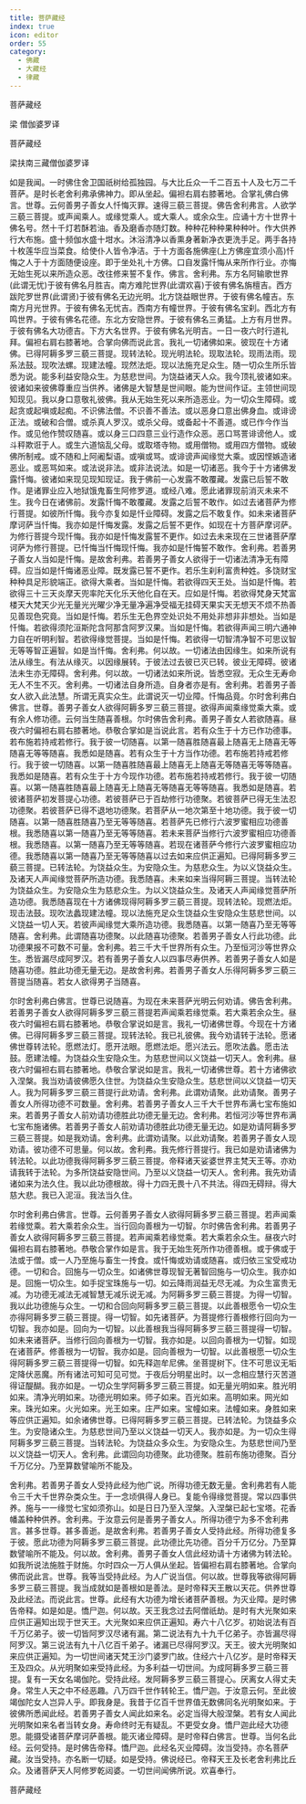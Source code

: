 ```yaml
---
title: 菩萨藏经
index: true
icon: editor
order: 55
category:
  - 佛藏
  - 大藏经
  - 律藏
---
```


  菩萨藏经  

梁 僧伽婆罗译  

菩萨藏经  

梁扶南三藏僧伽婆罗译  

如是我闻。一时佛住舍卫国祇树给孤独园。与大比丘众一千二百五十人及七万二千菩萨。是时长老舍利弗承佛神力。即从坐起。偏袒右肩右膝著地。合掌礼佛白佛言。世尊。云何善男子善女人忏悔灭罪。速得三藐三菩提。佛告舍利弗言。人欲学三藐三菩提。或声闻乘人。或缘觉乘人。或大乘人。或余众生。应诵十方十世界十佛名号。然十千灯若酥若油。香及磨香亦随灯数。种种花种种果种种叶。作大供养行大布施。盛十频伽水盛十坩水。沐浴清净以香熏身著新净衣更洗手足。两手各持十枚莲华应当菜食。给使仆人皆令净洁。于十方面各施佛座(上方佛座宜须小高)忏悔之人于十方面随便设座。即于坐处礼十方佛。口自发露忏悔从来所作行业。亦悔无始生死以来所造众恶。改往修来誓不复作。佛言。舍利弗。东方名阿输歌世界(此谓无忧)于彼有佛名月胜吉。南方难陀世界(此谓欢喜)于彼有佛名旃檀吉。西方跋陀罗世界(此谓贤)于彼有佛名无边光明。北方饶益眼世界。于彼有佛名幢吉。东南方月光世界。于彼有佛名无忧吉。西南方有幢世界。于彼有佛名宝刹。西北方有鸣世界。于彼有佛名花德。东北方安隐世界。于彼有佛名三勇猛。上方有月世界。于彼有佛名大功德吉。下方大名世界。于彼有佛名光明吉。一日一夜六时行道礼拜。偏袒右肩右膝著地。合掌向佛而说此言。我礼一切诸佛如来。彼现在十方诸佛。已得阿耨多罗三藐三菩提。现转法轮。现光明法轮。现取法轮。现雨法雨。现系法鼓。现吹法螺。现建法幢。现然法炬。现以法施充足众生。随一切众生所乐皆悉为说。能多利益安隐众生。为慈悲世间。为饶益诸天人众。我今顶礼彼诸如来。彼诸如来彼佛尊重应当供养。诸佛是大智慧是世间眼。能为世间作证。主领世间现知现见。我以身口意敬礼彼佛。我从无始生死以来所造恶业。为一切众生障碍。或起贪或起嗔或起痴。不识佛法僧。不识善不善法。或以恶身口意出佛身血。或诽谤正法。或破和合僧。或杀真人罗汉。或杀父母。或备起十不善道。或已作今作当作。或见他作赞叹随喜。或以身三口四意三业行造作众恶。恶口骂詈诽谤他人。或斗秤欺诳于人。或生六道恼乱父母。或取塔寺物。或用僧物。或用四方僧物。或破佛所制戒。或不随和上阿阇梨语。或嗔或骂。或诽谤声闻缘觉大乘。或因悭嫉造诸恶业。或恶骂如来。或法说非法。或非法说法。如是一切诸恶。我今于十方诸佛发露忏悔。彼诸如来现见现知现证。我于佛前一心发露不敢覆藏。发露已后誓不敢作。是诸罪业应入地狱饿鬼畜生阿修罗道。或经八难。愿此诸罪现前消灭未来不生。我今日在诸佛前。发露忏悔不敢覆藏。发露之后誓不敢作。如过去诸菩萨为修行菩提。如彼所忏悔。我今亦复如是忏业障碍。发露之后不敢复作。如未来诸菩萨摩诃萨当忏悔。我亦如是忏悔发露。发露之后誓不更作。如现在十方菩萨摩诃萨。为修行菩提今现忏悔。我亦如是忏悔发露誓不更作。如过去未来现在三世诸菩萨摩诃萨为修行菩提。已忏悔当忏悔现忏悔。我亦如是忏悔誓不敢作。舍利弗。若善男子善女人当如是忏悔。是故舍利弗。若善男子善女人欲得于一切诸法清净无有障碍。应当如是忏悔诸恶业障。既发露已誓不更作。若乐生刹利富贵种姓。多饶财宝种种具足形貌端正。欲得大乘者。当如是忏悔。若欲得四天王处。当如是忏悔。若欲得三十三天炎摩天兜率陀天化乐天他化自在天。应如是忏悔。若欲得梵身天梵富楼天大梵天少光无量光光曜少净无量净遍净受福无挂碍天果实天无想天不烦不热善见善现色究竟。当如是忏悔。若乐生无色界空处识处不用处非想非非想处。当如是忏悔。若欲得须陀洹斯陀含阿那含阿罗汉果。当如是忏悔。若欲得声闻三明六通神力自在听明利智。若欲得缘觉菩提。当如是忏悔。若欲得一切智清净智不可思议智无等等智正遍智。如是当忏悔。舍利弗。何以故。一切诸法由因缘生。如来所说有法从缘生。有法从缘灭。以因缘展转。于彼法过去彼已灭已转。彼业无障碍。彼诸法未生亦无障碍。舍利弗。何以故。一切诸法如来所说。皆悉空寂。无众生无寿命无人不生不灭。舍利弗。一切诸法自身所造。自身者亦是有。舍利弗。若善男子善女人欲入此法慧。所谓无真实众生。此谓说灭一切业障。忏悔品竟。尔时舍利弗白佛言。世尊。善男子善女人欲得阿耨多罗三藐三菩提。欲得声闻乘缘觉乘大乘。或有余人修功德。云何当生随喜善根。尔时佛告舍利弗。善男子善女人若欲随喜。昼夜六时偏袒右肩右膝著地。恭敬合掌如是当说此言。若有众生于十方已作功德事。若布施若持戒若修行。我于彼一切随喜。以第一随喜胜随喜最上随喜无上随喜无等随喜无等等随喜。我悉如是随喜。若有众生于十方当作功德。若布施若持戒若修行。我于彼一切随喜。以第一随喜胜随喜最上随喜无上随喜无等随喜无等等随喜。我悉如是随喜。若有众生于十方今现作功德。若布施若持戒若修行。我于彼一切随喜。以第一随喜胜随喜最上随喜无上随喜无等随喜无等等随喜。我悉如是随喜。若彼诸菩萨初发菩提心功德。若彼菩萨已于百劫修行功德聚。若彼菩萨已得无生法忍功德聚。若彼菩萨已得不退地功德聚。若菩萨从一地次第至十地功德。我于彼一切随喜。以第一随喜胜随喜乃至无等等随喜。若菩萨先已修行六波罗蜜相应功德善根。我悉随喜以第一随喜乃至无等等随喜。若未来菩萨当修行六波罗蜜相应功德善根。我悉随喜。以第一随喜乃至无等等随喜。若现在诸菩萨今修行六波罗蜜相应功德。我悉随喜以第一随喜乃至无等等随喜以过去如来应供正遍知。已得阿耨多罗三藐三菩提。已转法轮。为饶益众生。为安隐众生。为慈悲众生。为以义饶益众生。及诸天人声闻缘觉菩萨所造功德。我悉随喜。未来如来当得阿耨三菩提。当转法轮为饶益众生。为安隐众生为慈悲众生。为以义饶益众生。及诸天人声闻缘觉菩萨所造功德。我悉随喜现在十方诸佛现得阿耨多罗三藐三菩提。现转法轮。现燃法炬。现击法鼓。现吹法蠡现建法幢。现以法施充足众生饶益众生安隐众生慈悲世间。以义饶益一切人天。若彼声闻缘觉大乘所造功德。我悉随喜。以第一随喜乃至无等等随喜。舍利弗。此谓随喜功德聚。以此随喜功德聚。若善男子善女人行此功德。此功德果报不可数不可量。舍利弗。若三千大千世界所有众生。乃至恒河沙等世界众生。悉皆漏尽成阿罗汉。若有善男子善女人以四事尽寿供养。若善男子善女人如是随喜功德。胜此功德无量无边。是故舍利弗。若善男子善女人乐得阿耨多罗三藐三菩提当随喜。若女人欲得男子当随喜。  

尔时舍利弗白佛言。世尊已说随喜。为现在未来菩萨光明云何劝请。佛告舍利弗。若善男子善女人欲得阿耨多罗三藐三菩提若声闻乘若缘觉乘。若大乘若余众生。昼夜六时偏袒右肩右膝著地。恭敬合掌说如是言。我礼一切诸佛世尊。今现在十方诸佛。已得阿耨多罗三藐三菩提。现转法轮。我已礼彼佛。我今劝请转于法轮。愿诸佛世尊转法轮。愿燃法灯。愿开法眼。愿燃法炬。愿兴法云。愿吹法蠡。愿击法鼓。愿建法幢。为饶益众生安隐众生。为慈悲世间以义饶益一切天人。舍利弗。昼夜六时偏袒右肩右膝著地。恭敬合掌说如是言。我礼一切诸佛世尊。若十方诸佛欲入涅槃。我当劝请彼佛愿久住世。为饶益众生安隐众生。慈悲世间以义饶益一切天人。我为阿耨多罗三藐三菩提行此劝请。舍利弗。此谓劝请聚。此劝请聚。善男子善女人所得功德不可数量。舍利弗。若善男子善女人三千大千世界布满七宝布施如来。若善男子善女人前劝请功德胜此功德无量无边。舍利弗。若恒河沙等世界布满七宝布施诸佛。若善男子善女人前劝请功德胜此功德无量无边。如是劝请阿耨多罗三藐三菩提。如是我劝请。舍利弗。此谓劝请聚。以此劝请聚。若善男子善女人现劝请。彼功德不可思量。何以故。舍利弗。我先修行菩提行。我已如是劝请诸佛为转法轮。以此功德我得阿耨多罗三藐三菩提。帝释诸天娑婆世界主梵天王等。亦劝请我转于法轮。为多所饶益安隐世间。乃至以义饶益一切天人。舍利弗。我先劝请诸如来为法久住。我以此功德根故。得十力四无畏十八不共法。得四无碍辩。得大慈大悲。我已入泥洹。我法当久住。  

尔时舍利弗白佛言。世尊。云何善男子善女人欲得阿耨多罗三藐三菩提。若声闻乘若缘觉乘。若大乘若余众生。当行回向善根为一切智。尔时佛告舍利弗。若善男子善女人欲得阿耨多罗三藐三菩提。若声闻乘若缘觉乘。若大乘若余众生。昼夜六时偏袒右肩右膝著地。恭敬合掌作如是言。我于无始生死所作功德善根。或于佛或于法或于僧。或一人乃至施与畜生一抟食。或忏悔或劝请或随喜。或归依三宝受戒功德。一切和合。回施与一切众生。如诸佛世尊现智无著智回施与一切众生。我亦如是。回施一切众生。如手捉宝珠施与一切。如云降雨润益无尽无减。为众生富贵无减。为功德无减法无减智慧无减乐说无减。为阿耨多罗三藐三菩提。为得一切智。我以此功德施与众生。一切和合回向阿耨多罗三藐三菩提。以此善根愿令一切众生亦得阿耨多罗三藐三菩提。得一切智。如先诸菩萨。为菩提修行善根修行回向为一切智。我亦如是。回向为一切智。以此善根我当得阿耨多罗三藐三菩提得一切智。如未来诸菩萨。当修行回向善根为一切智。我亦如是。以回向善根为一切智。如现在诸菩萨。修善根为一切智。我亦如是。回向善根为一切智。以此善根愿一切众生得阿耨多罗三藐三菩提得一切智。如先释迦牟尼佛。坐菩提树下。住不可思议无垢定降伏恶魔。所有诸法可知可见可觉。于夜后分明星出时。以一念相应慧行灭苦道得证醍醐。我亦如是。一切众生学阿耨多罗三藐三菩提。如无量光明如来。胜光明如来。清净光明如来。功德光明如来。师子如来。百光如来。高明如来。网光如来。珠光如来。火光如来。光王如来。庄严如来。宝幢如来。法幢如来。身胜如来等应供正遍知。如余诸佛世尊。已得阿耨多罗三藐三菩提。已转法轮。为饶益多众生。为安隐诸众生。为慈悲世间乃至以义饶益一切天人。我亦如是。为一切众生得阿耨多罗三藐三菩提。当转法轮。为饶益众多众生。为安隐众生。为慈悲世间乃至以义饶益一切天人。舍利弗。此谓回向功德聚。此功德聚。胜前布施功德聚。百分千万亿分。乃至算数譬喻所不能及。  

舍利弗。若善男子善女人受持此经为他广说。所得功德无数无量。舍利弗若有人能令三千大千世界杂类众生。于一念顷俱得人身已。复能令得缘觉菩提。常以四事供养。施与一一缘觉七宝如须弥山。如是日日乃至入涅槃。入涅槃已起七宝塔。花香幡盖种种供养。舍利弗。于汝意云何是善男子善女人。所得功德宁为多不舍利弗言。甚多世尊。甚多善逝。是故舍利弗。若善男子善女人受持此经。所得功德复多于彼。愿此功德为阿耨多罗三藐三菩提。此功德比先功德。百分千万亿分。乃至算数譬喻所不能及。何以故。舍利弗。善男子善女人信此经劝请十方诸佛为转法轮。如我所说法施胜于财施。尔时四众一万人俱从坐起。皆偏袒右肩右膝著地。合掌向佛而说此言。世尊。我等当受持此经。为人广说当信。何以故。世尊我等欲得阿耨多罗三藐三菩提。我当成就如是善根如是善法。是时帝释天王散以天花。供养世尊及此经法。而说此言。世尊。此经有大功德为增长诸菩萨善根。为灭业障。是时佛告帝释。如是如是。憍尸迦。何以故。天王我念过去阿僧祇劫。是时有大光聚如来应供正遍知出现于世天王。大光聚如来应供正遍知。寿六十八亿岁。初始说法有百千万亿弟子。彼一切皆阿罗汉尽诸有漏。第二说法有九十九千亿弟子。亦皆漏尽得阿罗汉。第三说法有九十八亿百千弟子。诸漏已尽得阿罗汉。天王。彼大光明聚如来应供正遍知。为一切世间诸天梵王沙门婆罗门故。住经六十八亿岁。是时帝释天王及四众。从光明聚如来受持此经。为多利益一切世间。为成阿耨多罗三藐三菩提。复有一天女名竭伽陀。受持此经。发阿耨多罗三藐三菩提心。厌离女人得丈夫身。常生人天之中不经恶趣。八万四千世作转轮王。憍尸迦。于汝意云何。至此彼竭伽陀女人岂异人乎。即我身是。我昔于亿百千世界值无数佛同名光明聚如来。于彼佛所悉闻此经。若善男子善女人闻此如来名。必定当得大般涅槃。若有女人闻此光明聚如来名者当转女身。寿命终时无有疑乱。不更受女身。憍尸迦此经大功德恩。能摄受诸菩萨摩诃萨善根。能灭诸业障碍。是时帝释白佛言。世尊。当何名此经。云何受持。是时佛告帝释。憍尸迦。此经名灭业障碍。汝当受持。亦名菩萨藏。汝当受持。亦名断一切疑。如是受持。佛说经已。帝释天王及长老舍利弗比丘众。及诸菩萨天人阿修罗乾闼婆。一切世间闻佛所说。欢喜奉行。  

菩萨藏经  
